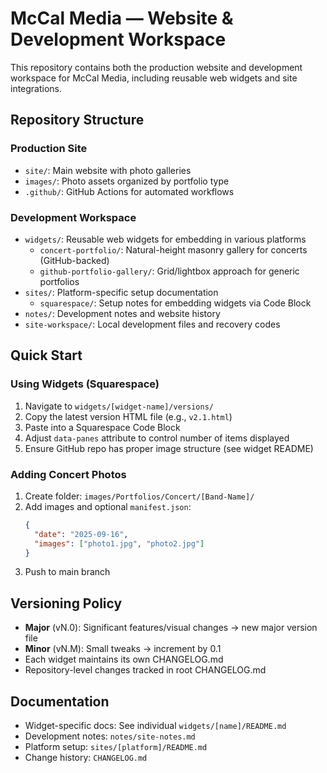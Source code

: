# McCal Media — Website & Development Workspace

This repository contains both the production website and development workspace for McCal Media, including reusable web widgets and site integrations.

## Repository Structure

### Production Site
- `site/`: Main website with photo galleries
- `images/`: Photo assets organized by portfolio type
- `.github/`: GitHub Actions for automated workflows

### Development Workspace
- `widgets/`: Reusable web widgets for embedding in various platforms
  - `concert-portfolio/`: Natural-height masonry gallery for concerts (GitHub-backed)
  - `github-portfolio-gallery/`: Grid/lightbox approach for generic portfolios
- `sites/`: Platform-specific setup documentation
  - `squarespace/`: Setup notes for embedding widgets via Code Block
- `notes/`: Development notes and website history
- `site-workspace/`: Local development files and recovery codes

## Quick Start

### Using Widgets (Squarespace)
1. Navigate to `widgets/[widget-name]/versions/`
2. Copy the latest version HTML file (e.g., `v2.1.html`)
3. Paste into a Squarespace Code Block
4. Adjust `data-panes` attribute to control number of items displayed
5. Ensure GitHub repo has proper image structure (see widget README)

### Adding Concert Photos
1. Create folder: `images/Portfolios/Concert/[Band-Name]/`
2. Add images and optional `manifest.json`:
   ```json
   {
     "date": "2025-09-16",
     "images": ["photo1.jpg", "photo2.jpg"]
   }
   ```
3. Push to main branch

## Versioning Policy
- **Major** (vN.0): Significant features/visual changes → new major version file
- **Minor** (vN.M): Small tweaks → increment by 0.1
- Each widget maintains its own CHANGELOG.md
- Repository-level changes tracked in root CHANGELOG.md

## Documentation
- Widget-specific docs: See individual `widgets/[name]/README.md`
- Development notes: `notes/site-notes.md`
- Platform setup: `sites/[platform]/README.md`
- Change history: `CHANGELOG.md`
